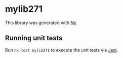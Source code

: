 # mylib271

This library was generated with [Nx](https://nx.dev).

## Running unit tests

Run `nx test mylib271` to execute the unit tests via [Jest](https://jestjs.io).
